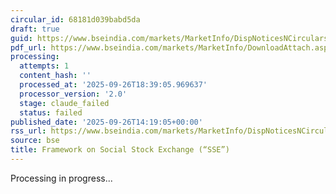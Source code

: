 ```yaml
---
circular_id: 68181d039babd5da
draft: true
guid: https://www.bseindia.com/markets/MarketInfo/DispNoticesNCirculars.aspx?Noticeid={CD5CEC33-2DAA-4808-930A-BCE1C21BC261}&noticeno=20250926-67&dt=09/26/2025&icount=67&totcount=76&flag=0
pdf_url: https://www.bseindia.com/markets/MarketInfo/DownloadAttach.aspx?id=20250926-67&attachedId=fc195e57-3297-47d2-92e8-9ba70987c7ff
processing:
  attempts: 1
  content_hash: ''
  processed_at: '2025-09-26T18:39:05.969637'
  processor_version: '2.0'
  stage: claude_failed
  status: failed
published_date: '2025-09-26T14:19:05+00:00'
rss_url: https://www.bseindia.com/markets/MarketInfo/DispNoticesNCirculars.aspx?Noticeid={CD5CEC33-2DAA-4808-930A-BCE1C21BC261}&noticeno=20250926-67&dt=09/26/2025&icount=67&totcount=76&flag=0
source: bse
title: Framework on Social Stock Exchange (“SSE”)
---
```


Processing in progress...